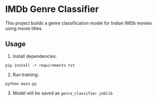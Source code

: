 # IMDb Genre Classifier

This project builds a genre classification model for Indian IMDb movies using movie titles.

## Usage

1. Install dependencies:
```
pip install -r requirements.txt
```

2. Run training:
```
python main.py
```

3. Model will be saved as `genre_classifier.joblib`
